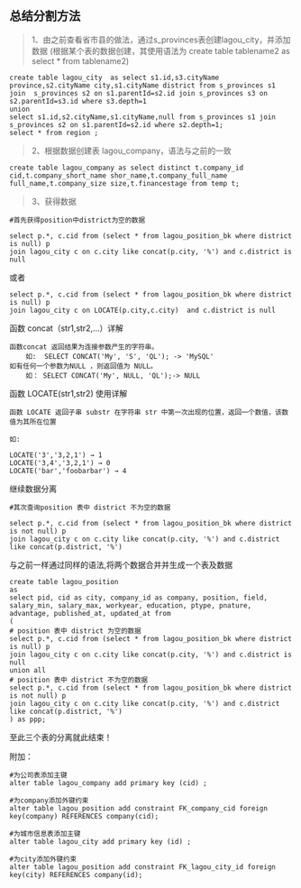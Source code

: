 ## 总结分割方法 ##

>1、由之前查看省市县的做法，通过s_provinces表创建lagou_city，并添加数据 (根据某个表的数据创建，其使用语法为 create table tablename2 as select * from tablename2)
	
	create table lagou_city  as select s1.id,s3.cityName province,s2.cityName city,s1.cityName district from s_provinces s1 join  s_provinces s2 on s1.parentId=s2.id join s_provinces s3 on s2.parentId=s3.id where s3.depth=1
	union
	select s1.id,s2.cityName,s1.cityName,null from s_provinces s1 join s_provinces s2 on s1.parentId=s2.id where s2.depth=1;
    select * from region ;

>2、根据数据创建表 lagou_company，语法与之前的一致

	create table lagou_company as select distinct t.company_id cid,t.company_short_name shor_name,t.company_full_name full_name,t.company_size size,t.financestage from temp t;

> 3、获得数据

	#首先获得position中district为空的数据
	
	select p.*, c.cid from (select * from lagou_position_bk where district is null) p
    join lagou_city c on c.city like concat(p.city, '%') and c.district is null

或者

	select p.*, c.cid from (select * from lagou_position_bk where district is null) p
    join lagou_city c on LOCATE(p.city,c.city)  and c.district is null

函数 concat（str1,str2,...）详解

	函数concat 返回结果为连接参数产生的字符串。
		如:	SELECT CONCAT('My', 'S', 'QL'); -> 'MySQL'
	如有任何一个参数为NULL ，则返回值为 NULL。
		如： SELECT CONCAT('My', NULL, 'QL');-> NULL
	

函数 LOCATE(str1,str2) 使用详解

	函数 LOCATE 返回子串 substr 在字符串 str 中第一次出现的位置，返回一个数值，该数值为其所在位置

	如:
	
	LOCATE('3','3,2,1') → 1
	LOCATE('3,4','3,2,1') → 0
	LOCATE('bar','foobarbar') → 4

继续数据分离

	#其次查询position 表中 district 不为空的数据

	select p.*, c.cid from (select * from lagou_position_bk where district is not null) p
    join lagou_city c on c.city like concat(p.city, '%') and c.district like concat(p.district, '%')

与之前一样通过同样的语法,将两个数据合并并生成一个表及数据

	create table lagou_position
	as
	select pid, cid as city, company_id as company, position, field, salary_min, salary_max, workyear, education, ptype, pnature, advantage, published_at, updated_at from
	(
	# position 表中 district 为空的数据
	select p.*, c.cid from (select * from lagou_position_bk where district is null) p
    join lagou_city c on c.city like concat(p.city, '%') and c.district is null
  	union all
	# position 表中 district 不为空的数据
	select p.*, c.cid from (select * from lagou_position_bk where district is not null) p
    join lagou_city c on c.city like concat(p.city, '%') and c.district like concat(p.district, '%')
	) as ppp;

至此三个表的分离就此结束！

附加：

	#为公司表添加主键
	alter table lagou_company add primary key (cid) ;

	#为company添加外键约束
	alter table lagou_position add constraint FK_company_cid foreign key(company) REFERENCES company(cid);

	#为城市信息表添加主键
	alter table lagou_city add primary key (id) ;

	#为city添加外键约束
	alter table lagou_position add constraint FK_lagou_city_id foreign key(city) REFERENCES company(id);